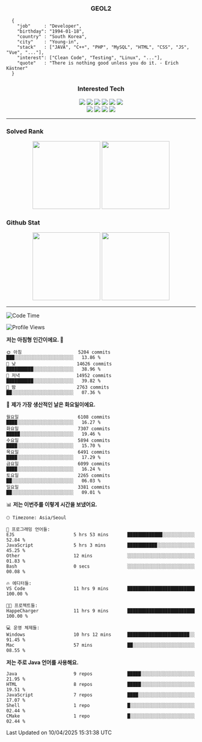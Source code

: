 <div align="center">

  ### GEOL2
</div>

```
  {
    "job"     : "Developer",
    "birthday": "1994-01-18",
    "country" : "South Korea",
    "city"    : "Young-in",
    "stack"   : ["JAVA", "C++", "PHP", "MySQL", "HTML", "CSS", "JS", "Vue", "..."],
    "interest": ["Clean Code", "Testing", "Linux", "..."], 
    "quote"   : "There is nothing good unless you do it. - Erich Kästner"
  }
  ```
  
<div align="center">
  
  ### Interested Tech
  
  <img src="https://img.shields.io/badge/Laravel-F05340?style=flat-square&logo=Laravel&logoColor=white">
  <img src="https://img.shields.io/badge/SpringBoot-6DB33F?style=flat-square&logo=SpringBoot&logoColor=white">
  <img src="https://img.shields.io/badge/-NestJs-ea2845?style=flat-square&logo=nestjs&logoColor=white">
  <img src="https://img.shields.io/badge/Express-000000?style=flat-square&logo=Express&logoColor=white">
  <img src="https://img.shields.io/badge/Three.js-000000?style=flat-square&logo=Three.js&logoColor=white">
  <img src="https://img.shields.io/badge/OpenAI-%23412991?style=flat-square&logo=openai&logoColor=white">
  <br>
  <img src="https://img.shields.io/badge/Java-ED8B00?style=flat-square&logo=openjdk&logoColor=white">
  <img src="https://img.shields.io/badge/JavaScript-F7DF1E?style=flat-square&logo=JavaScript&logoColor=black">
  <img src="https://img.shields.io/badge/TypeScript-007acc?style=flat-square&logo=TypeScript&logoColor=black">
  <img src="https://img.shields.io/badge/MySQL-4479A1?style=flat-square&logo=mysql&logoColor=white"><br>

</div>

------------

  ### Solved Rank
  
  <div align="center">
    <img height="180em" src="https://mazassumnida.wtf/api/v2/generate_badge?boj=geol2">
    <img height="180em" src="https://leetcard.jacoblin.cool/Geol2?theme=light&font=Gugi&border=0&radius=20">
  </div>
  
  ### Github Stat 
  <div align="center">
    <img height="180em" src="https://github-readme-stats-git-masterrstaa-rickstaa.vercel.app/api?username=geol2&show_icons=true&theme=dark">
    <img height="180em" src="https://github-readme-stats-git-masterrstaa-rickstaa.vercel.app/api/top-langs/?username=geol2&show_icons=true&hide=css,scss,html&layout=compact&theme=dark&count_private=true&langs_count=8">
  </div>
  
------------
<!--START_SECTION:waka-->
![Code Time](http://img.shields.io/badge/Code%20Time-4%2C062%20hrs%206%20mins-blue)

![Profile Views](http://img.shields.io/badge/Profile%20Views-13-blue)

**저는 아침형 인간이에요. 🐤** 

```text
🌞 아침                     5204 commits        ███░░░░░░░░░░░░░░░░░░░░░░   13.86 % 
🌆 낮　                     14626 commits       ██████████░░░░░░░░░░░░░░░   38.96 % 
🌃 저녁                     14952 commits       ██████████░░░░░░░░░░░░░░░   39.82 % 
🌙 밤　                     2763 commits        ██░░░░░░░░░░░░░░░░░░░░░░░   07.36 % 
```
📅 **제가 가장 생산적인 날은 화요일이에요.** 

```text
월요일                      6108 commits        ████░░░░░░░░░░░░░░░░░░░░░   16.27 % 
화요일                      7307 commits        █████░░░░░░░░░░░░░░░░░░░░   19.46 % 
수요일                      5894 commits        ████░░░░░░░░░░░░░░░░░░░░░   15.70 % 
목요일                      6491 commits        ████░░░░░░░░░░░░░░░░░░░░░   17.29 % 
금요일                      6099 commits        ████░░░░░░░░░░░░░░░░░░░░░   16.24 % 
토요일                      2265 commits        ██░░░░░░░░░░░░░░░░░░░░░░░   06.03 % 
일요일                      3381 commits        ██░░░░░░░░░░░░░░░░░░░░░░░   09.01 % 
```


📊 **저는 이번주를 이렇게 시간을 보냈어요.** 

```text
🕑︎ Timezone: Asia/Seoul

💬 프로그래밍 언어들: 
EJS                      5 hrs 53 mins       █████████████░░░░░░░░░░░░   52.84 % 
JavaScript               5 hrs 3 mins        ███████████░░░░░░░░░░░░░░   45.25 % 
Other                    12 mins             ░░░░░░░░░░░░░░░░░░░░░░░░░   01.83 % 
Bash                     0 secs              ░░░░░░░░░░░░░░░░░░░░░░░░░   00.08 % 

🔥 에디터들: 
VS Code                  11 hrs 9 mins       █████████████████████████   100.00 % 

🐱‍💻 프로젝트들: 
HappeCharger             11 hrs 9 mins       █████████████████████████   100.00 % 

💻 운영 체제들: 
Windows                  10 hrs 12 mins      ███████████████████████░░   91.45 % 
Mac                      57 mins             ██░░░░░░░░░░░░░░░░░░░░░░░   08.55 % 
```

**저는 주로 Java 언어를 사용해요.** 

```text
Java                     9 repos             █████░░░░░░░░░░░░░░░░░░░░   21.95 % 
HTML                     8 repos             █████░░░░░░░░░░░░░░░░░░░░   19.51 % 
JavaScript               7 repos             ████░░░░░░░░░░░░░░░░░░░░░   17.07 % 
Shell                    1 repo              █░░░░░░░░░░░░░░░░░░░░░░░░   02.44 % 
CMake                    1 repo              █░░░░░░░░░░░░░░░░░░░░░░░░   02.44 % 
```




 Last Updated on 10/04/2025 15:31:38 UTC
<!--END_SECTION:waka-->

<div align="center">
  
  <!-- [![Hits](https://hits.seeyoufarm.com/api/count/incr/badge.svg?url=https%3A%2F%2Fgithub.com%2Fgeol2&count_bg=%2379C83D&title_bg=%23555555&icon=myspace.svg&icon_color=%23E7E7E7&title=hits&edge_flat=false)](https://hits.seeyoufarm.com) -->
  
</div>

<!--
**Geol2/Geol2** is a ✨ _special_ ✨ repository because its `README.md` (this file) appears on your GitHub profile.

Here are some ideas to get you started:
- 🔭 I’m currently working on ...
- 🌱 I’m currently learning ...
- 👯 I’m looking to collaborate on ...
- 🤔 I’m looking for help with ...
- 💬 Ask me about ...
- 📫 How to reach me: ...
- 😄 Pronouns: ...
- ⚡ Fun fact: ...
-->
